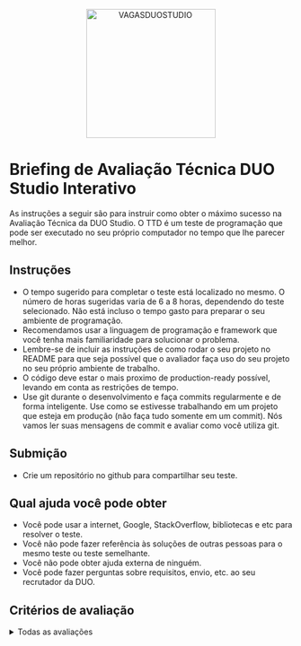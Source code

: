 <p align="center">
  <img src="https://avatars.githubusercontent.com/u/83074461?s=400&u=367a47fdd3776558ed199f18f4d8ac53dcf163b3&v=4" alt="VAGASDUOSTUDIO" width="230" />
</p>

# Briefing de Avaliação Técnica DUO Studio Interativo

As instruções a seguir são para instruir como obter o máximo sucesso na Avaliação Técnica da DUO Studio. O TTD é um teste de programação que pode ser executado no seu próprio computador no tempo que lhe parecer melhor.

## Instruções

- O tempo sugerido para completar o teste está localizado no mesmo. O número de horas sugeridas varia de 6 a 8 horas, dependendo do teste selecionado. Não está incluso o tempo gasto para preparar o seu ambiente de programação.
- Recomendamos usar a linguagem de programação e framework que você tenha mais familiaridade para solucionar o problema.
- Lembre-se de incluir as instruções de como rodar o seu projeto no README para que seja possível que o avaliador faça uso do seu projeto no seu próprio ambiente de trabalho.
- O código deve estar o mais proximo de production-ready possível, levando em conta as restrições de tempo.
- Use git durante o desenvolvimento e faça commits regularmente e de forma inteligente. Use como se estivesse trabalhando em um projeto que esteja em produção (não faça tudo somente em um commit). Nós vamos ler suas mensagens de commit e avaliar como você utiliza git.

## Submição

- Crie um repositório no github para compartilhar seu teste.

## Qual ajuda você pode obter

- Você pode usar a internet, Google, StackOverflow, bibliotecas e etc para resolver o teste.
- Você não pode fazer referência às soluções de outras pessoas para o mesmo teste ou teste semelhante.
- Você não pode obter ajuda externa de ninguém.
- Você pode fazer perguntas sobre requisitos, envio, etc. ao seu recrutador da DUO.

## Critérios de avaliação

<details>
  <summary>Todas as avaliações</summary>
  
  - ### Fulfilling requirements
    - Caminho feliz: garante sua execução e vai que funcionará no seu fluxo de exceção. No contexto de software ou modelagem de informações, um caminho feliz é um cenário padrão sem condições excepcionais ou de erro.
    - Prever corner cases: ocorre fora dos parâmetros operacionais normais, especificamente quando várias variáveis ​​ou condições ambientais estão simultaneamente em níveis extremos, mesmo que cada parâmetro esteja dentro da faixa especificada para esse parâmetro.
  - ### Escolhas de arquitetura
    - Estruturação de endpoints da API (métodos, paths, parâmetros)
    - Design patterns (service layers, repositories, mediators, builders, etc)
    - Organização de Módulos/pastas
    - Tecnologias (frameworks, libraries, database)
    - Gargalos de escalabilidade
  - ### Código Limpo
    -
</details>
